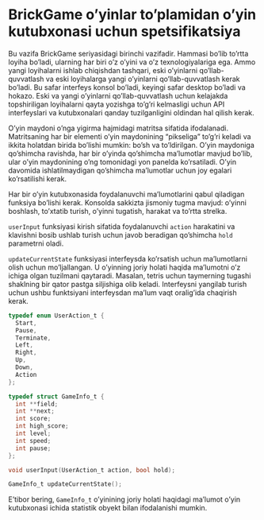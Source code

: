 # BrickGame o’yinlar to’plamidan o’yin kutubxonasi uchun spetsifikatsiya

Bu vazifa BrickGame seriyasidagi birinchi vazifadir. Hammasi bo’lib to’rtta loyiha bo’ladi, ularning har biri o’z o’yini va o’z texnologiyalariga ega. Ammo yangi loyihalarni ishlab chiqishdan tashqari, eski o’yinlarni qo’llab-quvvatlash va eski loyihalarga yangi o’yinlarni qo’llab-quvvatlash kerak bo’ladi. Bu safar interfeys konsol bo’ladi, keyingi safar desktop bo’ladi va hokazo. Eski va yangi o’yinlarni qo’llab-quvvatlash uchun kelajakda topshiriligan loyihalarni qayta yozishga to’g’ri kelmasligi uchun API interfeyslari va kutubxonalari qanday tuzilganligini oldindan hal qilish kerak.

O’yin maydoni o’nga yigirma hajmidagi matritsa sifatida ifodalanadi. Matritsaning har bir elementi o’yin maydonining “pikseliga” to’g’ri keladi va ikkita holatdan birida bo’lishi mumkin: bo’sh va to’ldirilgan. O’yin maydoniga qo’shimcha ravishda, har bir o’yinda qo’shimcha ma’lumotlar mavjud bo’lib, ular o’yin maydonining o’ng tomonidagi yon panelda ko’rsatiladi. O’yin davomida ishlatilmaydigan qo’shimcha ma’lumotlar uchun joy egalari ko’rsatilishi kerak.

Har bir o’yin kutubxonasida foydalanuvchi ma’lumotlarini qabul qiladigan funksiya bo’lishi kerak. Konsolda sakkizta jismoniy tugma mavjud: o’yinni boshlash, to’xtatib turish, o’yinni tugatish, harakat va to’rtta strelka.

`userInput` funksiyasi kirish sifatida foydalanuvchi `action` harakatini va klavishni bosib ushlab turish uchun javob beradigan qo’shimcha `hold` parametrni oladi.

`updateCurrentState` funksiyasi interfeysda ko’rsatish uchun ma’lumotlarni olish uchun mo’ljallangan. U o’yinning joriy holati haqida ma’lumotni o’z ichiga olgan tuzilmani qaytaradi. Masalan, tetris uchun taymerning tugashi shaklning bir qator pastga siljishiga olib keladi. Interfeysni yangilab turish uchun ushbu funktsiyani interfeysdan ma’lum vaqt oralig’ida chaqirish kerak.

```c
typedef enum UserAction_t {
  Start,
  Pause,
  Terminate,
  Left,
  Right,
  Up,
  Down,
  Action
};

typedef struct GameInfo_t {
  int **field;
  int **next;
  int score;
  int high_score;
  int level;
  int speed;
  int pause;
};

void userInput(UserAction_t action, bool hold);

GameInfo_t updateCurrentState();
```

E’tibor bering, `GameInfo_t` o’yinining joriy holati haqidagi ma’lumot o’yin kutubxonasi ichida statistik obyekt bilan ifodalanishi mumkin.